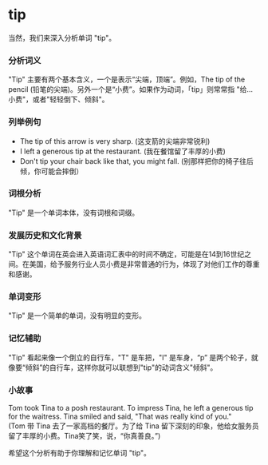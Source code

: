 # tip

当然，我们来深入分析单词 "tip"。

  

### 分析词义

  

"Tip" 主要有两个基本含义，一个是表示“尖端，顶端”。例如，The tip of the pencil (铅笔的尖端)。另外一个是“小费”。如果作为动词，「tip」则常常指 "给...小费"，或者"轻轻倒下、倾斜"。

  

### 列举例句

  

*   The tip of this arrow is very sharp. (这支箭的尖端非常锐利)
*   I left a generous tip at the restaurant. (我在餐馆留了丰厚的小费)
*   Don't tip your chair back like that, you might fall. (别那样把你的椅子往后倾，你可能会摔倒）

  

### 词根分析

  

"Tip" 是一个单词本体，没有词根和词缀。

  

### 发展历史和文化背景

  

"Tip" 这个单词在英会进入英语词汇表中的时间不确定，可能是在14到16世纪之间。在美国，给予服务行业人员小费是非常普通的行为，体现了对他们工作的尊重和感谢。

  

### 单词变形

  

"Tip" 是一个简单的单词，没有明显的变形。

  

### 记忆辅助

  

"Tip" 看起来像一个倒立的自行车，"T" 是车把，"I" 是车身，“p” 是两个轮子，就像要“倾斜”的自行车，这样你就可以联想到"tip"的动词含义"倾斜"。

  

### 小故事

  

Tom took Tina to a posh restaurant. To impress Tina, he left a generous tip for the waitress. Tina smiled and said, "That was really kind of you."  
(Tom 带 Tina 去了一家高档的餐厅。为了给 Tina 留下深刻的印象，他给女服务员留了丰厚的小费。Tina笑了笑，说，“你真善良。”)

  

希望这个分析有助于你理解和记忆单词 "tip"。
